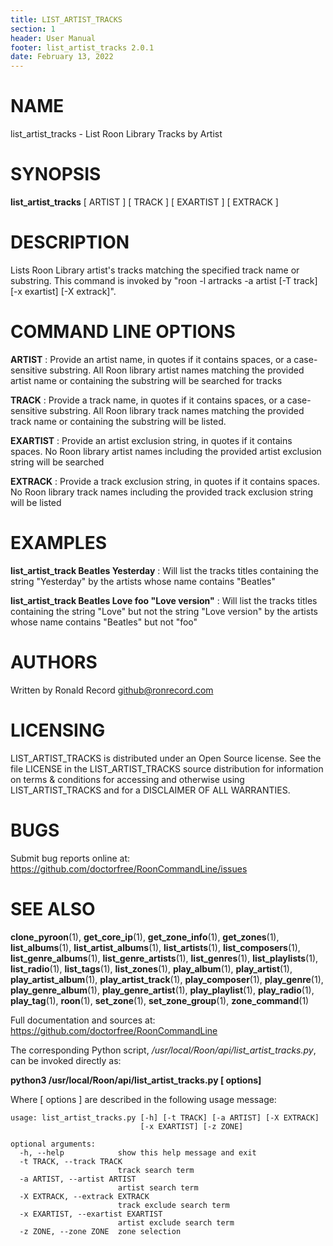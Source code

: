 ```yaml
---
title: LIST_ARTIST_TRACKS
section: 1
header: User Manual
footer: list_artist_tracks 2.0.1
date: February 13, 2022
---
```

# NAME
list_artist_tracks - List Roon Library Tracks by Artist

# SYNOPSIS
**list_artist_tracks** [ ARTIST ] [ TRACK ] [ EXARTIST ] [ EXTRACK ]

# DESCRIPTION
Lists Roon Library artist's tracks matching the specified track name or substring. This command is invoked by "roon -l artracks -a artist [-T track] [-x exartist] [-X extrack]".

# COMMAND LINE OPTIONS
**ARTIST**
: Provide an artist name, in quotes if it contains spaces, or a case-sensitive substring. All Roon library artist names matching the provided artist name or containing the substring will be searched for tracks

**TRACK**
: Provide a track name, in quotes if it contains spaces, or a case-sensitive substring. All Roon library track names matching the provided track name or containing the substring will be listed.

**EXARTIST**
: Provide an artist exclusion string, in quotes if it contains spaces. No Roon library artist names including the provided artist exclusion string will be searched

**EXTRACK**
: Provide a track exclusion string, in quotes if it contains spaces. No Roon library track names including the provided track exclusion string will be listed

# EXAMPLES
**list_artist_track Beatles Yesterday**
: Will list the tracks titles containing the string "Yesterday" by the artists whose name contains "Beatles"

**list_artist_track Beatles Love foo "Love version"**
: Will list the tracks titles containing the string "Love" but not the string "Love version" by the artists whose name contains "Beatles" but not "foo"

# AUTHORS
Written by Ronald Record github@ronrecord.com

# LICENSING
LIST_ARTIST_TRACKS is distributed under an Open Source license.
See the file LICENSE in the LIST_ARTIST_TRACKS source distribution
for information on terms &amp; conditions for accessing and
otherwise using LIST_ARTIST_TRACKS and for a DISCLAIMER OF ALL WARRANTIES.

# BUGS
Submit bug reports online at: https://github.com/doctorfree/RoonCommandLine/issues

# SEE ALSO
**clone_pyroon**(1), **get_core_ip**(1), **get_zone_info**(1), **get_zones**(1), **list_albums**(1), **list_artist_albums**(1), **list_artists**(1), **list_composers**(1), **list_genre_albums**(1), **list_genre_artists**(1), **list_genres**(1), **list_playlists**(1), **list_radio**(1), **list_tags**(1), **list_zones**(1), **play_album**(1), **play_artist**(1), **play_artist_album**(1), **play_artist_track**(1), **play_composer**(1), **play_genre**(1), **play_genre_album**(1), **play_genre_artist**(1), **play_playlist**(1), **play_radio**(1), **play_tag**(1), **roon**(1), **set_zone**(1), **set_zone_group**(1), **zone_command**(1)

Full documentation and sources at: https://github.com/doctorfree/RoonCommandLine

The corresponding Python script, */usr/local/Roon/api/list_artist_tracks.py*,
can be invoked directly as:

**python3 /usr/local/Roon/api/list_artist_tracks.py [ options]**

Where [ options ] are described in the following usage message:

~~~~
usage: list_artist_tracks.py [-h] [-t TRACK] [-a ARTIST] [-X EXTRACK]
                             [-x EXARTIST] [-z ZONE]

optional arguments:
  -h, --help            show this help message and exit
  -t TRACK, --track TRACK
                        track search term
  -a ARTIST, --artist ARTIST
                        artist search term
  -X EXTRACK, --extrack EXTRACK
                        track exclude search term
  -x EXARTIST, --exartist EXARTIST
                        artist exclude search term
  -z ZONE, --zone ZONE  zone selection
~~~~
